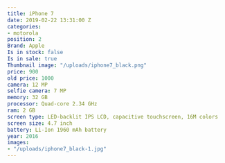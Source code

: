 ```yaml
---
title: iPhone 7
date: 2019-02-22 13:31:00 Z
categories:
- motorola
position: 2
Brand: Apple
Is in stock: false
Is in sale: true
Thumbnail image: "/uploads/iphone7_black.png"
price: 900
old price: 1000
camera: 12 MP
selfie camera: 7 MP
memory: 32 GB
processor: Quad-core 2.34 GHz
ram: 2 GB
screen type: LED-backlit IPS LCD, capacitive touchscreen, 16M colors
screen size: 4.7 inch
battery: Li-Ion 1960 mAh battery
year: 2016
images:
- "/uploads/iphone7_black-1.jpg"
---
```


